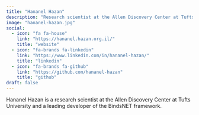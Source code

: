 ```yaml
---
title: "Hananel Hazan"
description: "Research scientist at the Allen Discovery Center at Tufts University and a leading developer of the BindsNET framework."
image: "hananel-hazan.jpg"
social:
  - icon: "fa fa-house"
    link: "https://hananel.hazan.org.il/"
    title: "website"
  - icon: "fa-brands fa-linkedin"
    link: "https://www.linkedin.com/in/hananel-hazan/"
    title: "linkedin"
  - icon: "fa-brands fa-github"
    link: "https://github.com/hananel-hazan"
    title: "github"
draft: false
---
```

Hananel Hazan is a research scientist at the Allen Discovery Center at Tufts University and a leading developer of the BindsNET framework.

